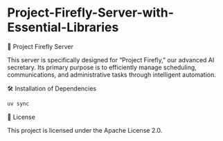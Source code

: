 # Project-Firefly-Server-with-Essential-Libraries

🚀 Project Firefly Server

This server is specifically designed for “Project Firefly,” our advanced AI secretary. Its primary purpose is to efficiently manage scheduling, communications, and administrative tasks through intelligent automation.


🛠️ Installation of Dependencies

``` bash
uv sync
```


📄 License

This project is licensed under the Apache License 2.0.
